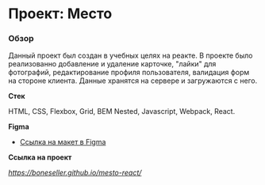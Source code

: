 # Проект: Место

### Обзор

  Данный проект был создан в учебных целях на реакте. В проекте было реализованно добавление и удаление карточке, "лайки" для фотографий, редактирование профиля пользователя, валидация форм на стороне клиента. Данные хранятся на сервере и загружаются с него. 

**Стек**

HTML, CSS, Flexbox, Grid, BEM Nested, Javascript, Webpack, React.

**Figma**

* [Ссылка на макет в Figma](https://www.figma.com/file/2cn9N9jSkmxD84oJik7xL7/JavaScript.-Sprint-4?node-id=0%3A1)

**Ссылка на проект**

*https://boneseller.github.io/mesto-react/*



